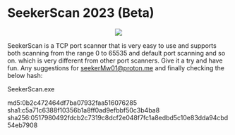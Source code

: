 # SeekerScan 2023 (Beta) 

<div align="center">
  <img src="[https://github.com/******/dbscan_clustering_algorithm/blob/master/data/DBSCAN.png](https://github.com/seekerMw02/SeekerScan/blob/img-storage/SeekerScan-en.png)">
</div>

SeekerScan is a TCP port scanner that is very easy to use and supports both scanning from the range 0 to 65535 and default port scanning and so on. which is very different from other port scanners. Give it a try and have fun. Any suggestions for seekerMw01@proton.me and finally checking the below hash:

SeekerScan.exe 

md5:0b2c472464df7ba07932faa516076285  
sha1:c5a71c6388f10356b1a8ff0ad9efbbf50c3b4ba8  
sha256:0517980492fdcb2c7319c8dcf2e048f7fc1a8edbd5c10e83dda94cbd54eb7908  

